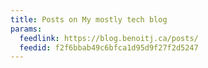 ```yaml
---
title: Posts on My mostly tech blog
params:
  feedlink: https://blog.benoitj.ca/posts/
  feedid: f2f6bbab49c6bfca1d95d9f27f2d5247
---
```

